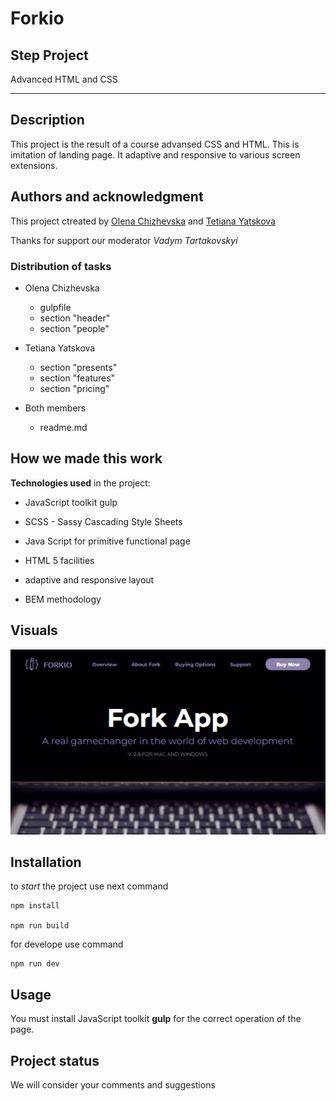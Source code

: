 # Forkio 

## Step Project
Advanced HTML and CSS
______ 

## Description
This project is the result of a course advansed CSS and HTML. This is imitation of landing page.
 It  adaptive and responsive to various screen extensions.

## Authors and acknowledgment
This project ctreated by  [Olena Chizhevska](https://gitlab.com/OlenaChi) and [Tetiana Yatskova](https://gitlab.com/t.yatskova)

Thanks for support our moderator _Vadym Tartakovskyi_

### Distribution of tasks

+ Olena Chizhevska
    + gulpfile
    + section "header"
    + section "people"

+ Tetiana Yatskova
    + section "presents"
    + section "features"
    + section "pricing"

+ Both members
    + readme.md

## How we made this work

**Technologies used** in the project:
- JavaScript toolkit gulp

- SCSS - Sassy Cascading Style Sheets

- Java Script for primitive functional page

- HTML 5 facilities

- adaptive and responsive layout

- BEM methodology

## Visuals
![screenshots](./src/images/header_screenshot.png)

## Installation
to _start_ the project use next command

```
npm install

npm run build
```


for develope use command

```
npm run dev
```

## Usage
You must install  JavaScript toolkit **gulp** for the  correct operation of the page.

## Project status
We will consider your comments and suggestions
